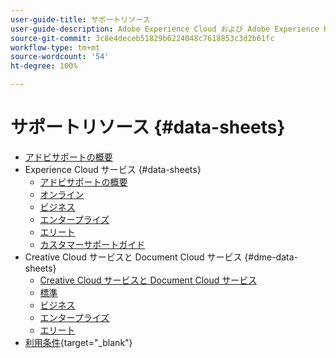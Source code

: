 ```yaml
---
user-guide-title: サポートリソース
user-guide-description: Adobe Experience Cloud および Adobe Experience Platform のサポートリソース。
source-git-commit: 3c8e4deceb51829b6224048c7618853c3d2b61fc
workflow-type: tm+mt
source-wordcount: '54'
ht-degree: 100%

---
```



# サポートリソース {#data-sheets}

+ [アドビサポートの概要](overview.md)
+ Experience Cloud サービス {#data-sheets}
   + [アドビサポートの概要](dx-overview.md)
   + [オンライン](online.md)
   + [ビジネス](business.md)
   + [エンタープライズ](enterprise.md)
   + [エリート](elite.md)
   + [カスタマーサポートガイド](support-guide.md)
+ Creative Cloud サービスと Document Cloud サービス {#dme-data-sheets}
   + [Creative Cloud サービスと Document Cloud サービス](dme-overview.md)
   + [標準](dme-standard.md)
   + [ビジネス](dme-business.md)
   + [エンタープライズ](dme-enterprise.md)
   + [エリート](dme-elite.md)
+ [利用条件](https://helpx.adobe.com/jp/support/programs/support-policies-terms-conditions.html){target=&quot;_blank&quot;}

<!--

Articles must be added to this TOC file in order to render.

Use this list format to specify links to articles and section headings that expand and collapse in the left rail of the user guide.

An article link CANNOT be used as a section heading.
-->
